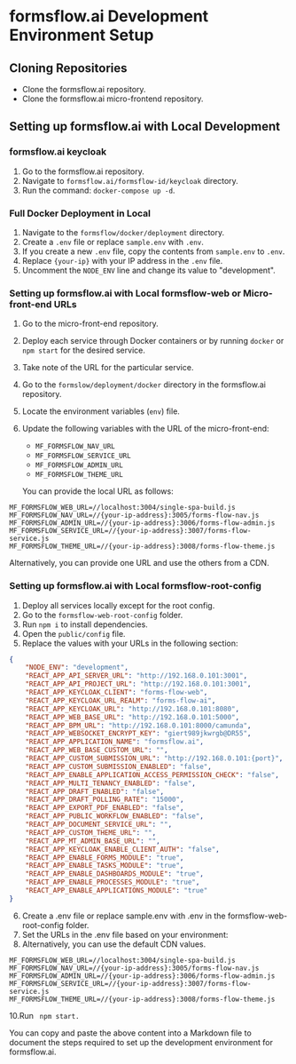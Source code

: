 # formsflow.ai Development Environment Setup

## Cloning Repositories
- Clone the formsflow.ai repository.
- Clone the formsflow.ai micro-frontend repository.

## Setting up formsflow.ai with Local Development

### formsflow.ai keycloak
1. Go to the formsflow.ai repository.
2. Navigate to `formsflow.ai/formsflow-id/keycloak` directory.
3. Run the command: `docker-compose up -d`.

### Full Docker Deployment in Local
1. Navigate to the `formsflow/docker/deployment` directory.
2. Create a `.env` file or replace `sample.env` with `.env`.
3. If you create a new `.env` file, copy the contents from `sample.env` to `.env`.
4. Replace `{your-ip}` with your IP address in the `.env` file.
5. Uncomment the `NODE_ENV` line and change its value to "development".

### Setting up formsflow.ai with Local formsflow-web or Micro-front-end URLs
1. Go to the micro-front-end repository.
2. Deploy each service through Docker containers or by running `docker` or `npm start` for the desired service.
3. Take note of the URL for the particular service.
4. Go to the `formslow/deployment/docker` directory in the formsflow.ai repository.
5. Locate the environment variables (`env`) file.
6. Update the following variables with the URL of the micro-front-end:
   - `MF_FORMSFLOW_NAV_URL`
   - `MF_FORMSFLOW_SERVICE_URL`
   - `MF_FORMSFLOW_ADMIN_URL`
   - `MF_FORMSFLOW_THEME_URL`
   
   You can provide the local URL as follows:
```
MF_FORMSFLOW_WEB_URL=//localhost:3004/single-spa-build.js
MF_FORMSFLOW_NAV_URL=//{your-ip-address}:3005/forms-flow-nav.js
MF_FORMSFLOW_ADMIN_URL=//{your-ip-address}:3006/forms-flow-admin.js
MF_FORMSFLOW_SERVICE_URL=//{your-ip-address}:3007/forms-flow-service.js
MF_FORMSFLOW_THEME_URL=//{your-ip-address}:3008/forms-flow-theme.js
```

Alternatively, you can provide one URL and use the others from a CDN.

### Setting up formsflow.ai with Local formsflow-root-config
1. Deploy all services locally except for the root config.
2. Go to the `formsflow-web-root-config` folder.
3. Run `npm i` to install dependencies.
4. Open the `public/config` file.
5. Replace the values with your URLs in the following section:
```json
{
    "NODE_ENV": "development",
    "REACT_APP_API_SERVER_URL": "http://192.168.0.101:3001",
    "REACT_APP_API_PROJECT_URL": "http://192.168.0.101:3001",
    "REACT_APP_KEYCLOAK_CLIENT": "forms-flow-web",
    "REACT_APP_KEYCLOAK_URL_REALM": "forms-flow-ai",
    "REACT_APP_KEYCLOAK_URL": "http://192.168.0.101:8080",
    "REACT_APP_WEB_BASE_URL": "http://192.168.0.101:5000",
    "REACT_APP_BPM_URL": "http://192.168.0.101:8000/camunda",
    "REACT_APP_WEBSOCKET_ENCRYPT_KEY": "giert989jkwrgb@DR55",
    "REACT_APP_APPLICATION_NAME": "formsflow.ai",
    "REACT_APP_WEB_BASE_CUSTOM_URL": "",
    "REACT_APP_CUSTOM_SUBMISSION_URL": "http://192.168.0.101:{port}",
    "REACT_APP_CUSTOM_SUBMISSION_ENABLED": "false",
    "REACT_APP_ENABLE_APPLICATION_ACCESS_PERMISSION_CHECK": "false",
    "REACT_APP_MULTI_TENANCY_ENABLED": "false",
    "REACT_APP_DRAFT_ENABLED": "false",
    "REACT_APP_DRAFT_POLLING_RATE": "15000",
    "REACT_APP_EXPORT_PDF_ENABLED": "false",
    "REACT_APP_PUBLIC_WORKFLOW_ENABLED": "false",
    "REACT_APP_DOCUMENT_SERVICE_URL": "",
    "REACT_APP_CUSTOM_THEME_URL": "",
    "REACT_APP_MT_ADMIN_BASE_URL": "",
    "REACT_APP_KEYCLOAK_ENABLE_CLIENT_AUTH": "false",
    "REACT_APP_ENABLE_FORMS_MODULE": "true",
    "REACT_APP_ENABLE_TASKS_MODULE": "true",
    "REACT_APP_ENABLE_DASHBOARDS_MODULE": "true",
    "REACT_APP_ENABLE_PROCESSES_MODULE": "true",
    "REACT_APP_ENABLE_APPLICATIONS_MODULE": "true"
}
```

6. Create a .env file or replace sample.env with .env in the formsflow-web-root-config folder.
7. Set the URLs in the .env file based on your environment:
8. Alternatively, you can use the default CDN values.
```
MF_FORMSFLOW_WEB_URL=//localhost:3004/single-spa-build.js
MF_FORMSFLOW_NAV_URL=//{your-ip-address}:3005/forms-flow-nav.js
MF_FORMSFLOW_ADMIN_URL=//{your-ip-address}:3006/forms-flow-admin.js
MF_FORMSFLOW_SERVICE_URL=//{your-ip-address}:3007/forms-flow-service.js
MF_FORMSFLOW_THEME_URL=//{your-ip-address}:3008/forms-flow-theme.js
```


10.Run ``` npm start.```

  
You can copy and paste the above content into a Markdown file to document the steps required to set up the development environment for formsflow.ai.



